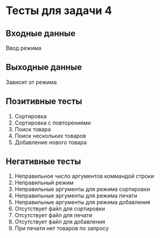 # Тесты для задачи 4

## Входные данные

Ввод режима

## Выходные данные

Зависит от режима

## Позитивные тесты

1. Сортировка 
2. Сортировка с повторениями
3. Поиск товара
4. Поиск нескольких товаров
5. Добавление нового товара

## Негативные тесты

1. Неправильное число аргументов коммандой строки
2. Неправильный режим
3. Неправильные аргументы для режима сортировки
4. Неправильные аргументы для режима печати
5. Неправильные аргументы для режима добавления
6. Отсутствует файл для сортировки
7. Отсутствует файл для печати
8. Отсутствует файл для добавления
9. При печати нет товаров по запросу
